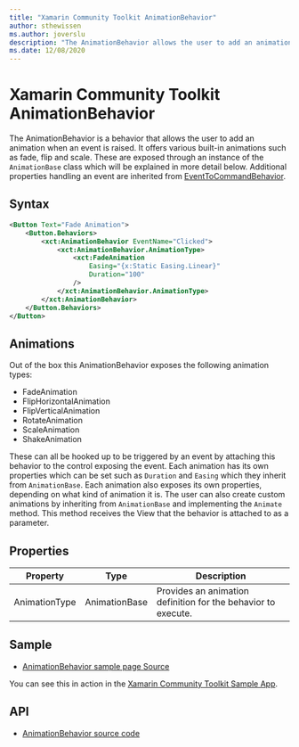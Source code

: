 ```yaml
---
title: "Xamarin Community Toolkit AnimationBehavior"
author: sthewissen
ms.author: joverslu
description: "The AnimationBehavior allows the user to add an animation when an event is raised."
ms.date: 12/08/2020
---
```


# Xamarin Community Toolkit AnimationBehavior

The AnimationBehavior is a behavior that allows the user to add an animation when an event is raised. It offers various built-in animations such as fade, flip and scale. These are exposed through an instance of the `AnimationBase` class which will be explained in more detail below. Additional properties handling an event are inherited from [EventToCommandBehavior](/xamarin-communitytoolkit/behaviors/eventtocommandBehavior).

## Syntax

```xml
<Button Text="Fade Animation">
    <Button.Behaviors>
        <xct:AnimationBehavior EventName="Clicked">
            <xct:AnimationBehavior.AnimationType>
                <xct:FadeAnimation 
                    Easing="{x:Static Easing.Linear}"
                    Duration="100"
                />
            </xct:AnimationBehavior.AnimationType>
        </xct:AnimationBehavior>
    </Button.Behaviors>
</Button>
```

## Animations
Out of the box this AnimationBehavior exposes the following animation types:

- FadeAnimation
- FlipHorizontalAnimation
- FlipVerticalAnimation
- RotateAnimation
- ScaleAnimation
- ShakeAnimation

These can all be hooked up to be triggered by an event by attaching this behavior to the control exposing the event. Each animation has its own properties which can be set such as `Duration` and `Easing` which they inherit from `AnimationBase`. Each animation also exposes its own properties, depending on what kind of animation it is. The user can also create custom animations by inheriting from `AnimationBase` and implementing the `Animate` method. This method receives the View that the behavior is attached to as a parameter.

## Properties

|Property  |Type  |Description  |
|---------|---------|---------|
| AnimationType | AnimationBase | Provides an animation definition for the behavior to execute. |

## Sample

- [AnimationBehavior sample page Source](https://github.com/xamarin/XamarinCommunityToolkit/blob/main/src/CommunityToolkit/Xamarin.CommunityToolkit.Sample/Pages/Behaviors/AnimationBehaviorPage.xaml)

You can see this in action in the [Xamarin Community Toolkit Sample App](https://github.com/xamarin/XamarinCommunityToolkit).

## API

* [AnimationBehavior source code](https://github.com/xamarin/XamarinCommunityToolkit/blob/main/src/CommunityToolkit/Xamarin.CommunityToolkit/Behaviors/Animations/AnimationBehavior.shared.cs)